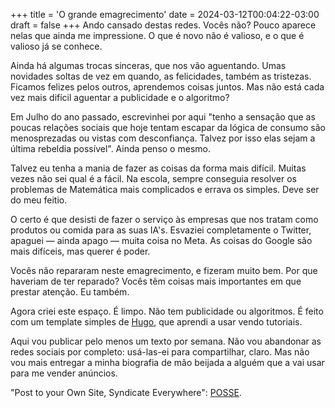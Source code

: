 +++
title = 'O grande emagrecimento'
date = 2024-03-12T00:04:22-03:00
draft = false
+++
Ando cansado destas redes. Vocês não? Pouco aparece nelas que ainda me impressione. O que é novo não é valioso, e o que é valioso já se conhece.

Ainda há algumas trocas sinceras, que nos vão aguentando. Umas novidades soltas de vez em quando, as felicidades, também as tristezas. Ficamos felizes pelos outros, aprendemos coisas juntos. Mas não está cada vez mais difícil aguentar a publicidade e o algoritmo?

Em Julho do ano passado, escrevinhei por aqui "tenho a sensação que as poucas relações sociais que hoje tentam escapar da lógica de consumo são menosprezadas ou vistas com desconfiança. Talvez por isso elas sejam a última rebeldia possível". Ainda penso o mesmo.

Talvez eu tenha a mania de fazer as coisas da forma mais difícil. Muitas vezes não sei qual é a fácil. Na escola, sempre conseguia resolver os problemas de Matemática mais complicados e errava os simples. Deve ser do meu feitio.

O certo é que desisti de fazer o serviço às empresas que nos tratam como produtos ou comida para as suas IA's. Esvaziei completamente o Twitter, apaguei — ainda apago — muita coisa no Meta. As coisas do Google são mais difíceis, mas querer é poder.

Vocês não repararam neste emagrecimento, e fizeram muito bem. Por que haveriam de ter reparado? Vocês têm coisas mais importantes em que prestar atenção. Eu também.

Agora criei este espaço. É limpo. Não tem publicidade ou algoritmos. É feito com um template simples de [Hugo](https://gohugo.io/), que aprendi a usar vendo tutoriais.

Aqui vou publicar pelo menos um texto por semana. Não vou abandonar as redes sociais por completo: usá-las-ei para compartilhar, claro. Mas não vou mais entregar a minha biografia de mão beijada a alguém que a vai usar para me vender anúncios.

"Post to your Own Site, Syndicate Everywhere": [POSSE](https://startafuckingblog.com/).